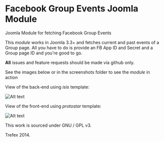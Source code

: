 Facebook Group Events Joomla Module
===============

Joomla Module for fetching Facebook Group Events


This *module* works in Joomla 3.3+ and fetches current and past events of a Group
page. All you have to do is provide an FB App ID and Secret and a Group page
ID and you're good to go.

**All** issues and feature requests should be made via github only.

See the images below or in the screenshots folder to see the *module* in action

View of the back-end using *isis* template:

![Alt text](https://raw.githubusercontent.com/Trefex/jooma_facebookevents/master/screenshots/back_end_v0.0.6.PNG "Back end view")

View of the front-end using *protostar* template:

![Alt text](https://raw.githubusercontent.com/Trefex/jooma_facebookevents/master/screenshots/front_end_v0.0.6.PNG "Front end view")

This work is sourced under GNU / GPL v3.

Trefex 2014.
